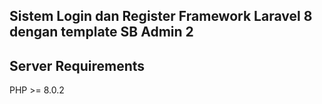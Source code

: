## Sistem Login dan Register Framework Laravel 8 dengan template SB Admin 2


## Server Requirements
PHP >= 8.0.2
